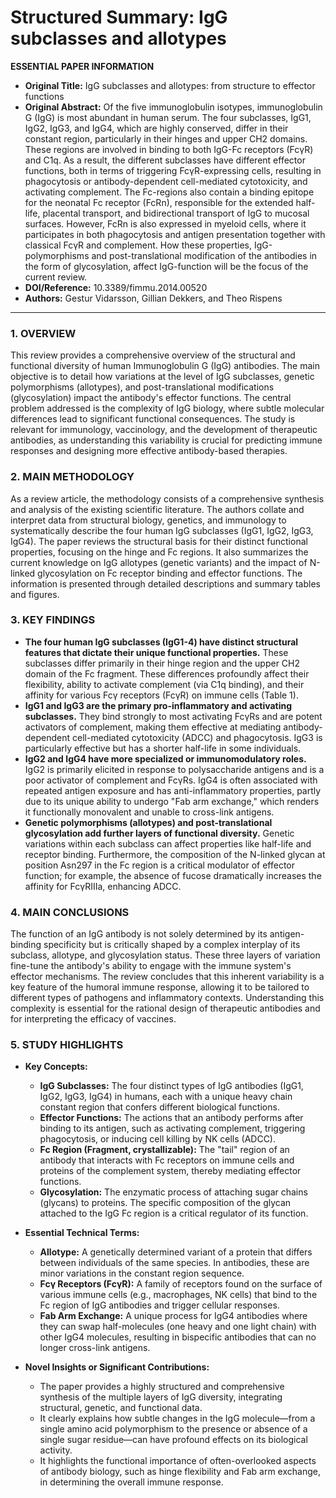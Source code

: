 # Structured Summary: IgG subclasses and allotypes

**ESSENTIAL PAPER INFORMATION**

*   **Original Title:** IgG subclasses and allotypes: from structure to effector functions
*   **Original Abstract:** Of the five immunoglobulin isotypes, immunoglobulin G (IgG) is most abundant in human serum. The four subclasses, IgG1, IgG2, IgG3, and IgG4, which are highly conserved, differ in their constant region, particularly in their hinges and upper CH2 domains. These regions are involved in binding to both IgG-Fc receptors (FcγR) and C1q. As a result, the different subclasses have different effector functions, both in terms of triggering FcγR-expressing cells, resulting in phagocytosis or antibody-dependent cell-mediated cytotoxicity, and activating complement. The Fc-regions also contain a binding epitope for the neonatal Fc receptor (FcRn), responsible for the extended half-life, placental transport, and bidirectional transport of IgG to mucosal surfaces. However, FcRn is also expressed in myeloid cells, where it participates in both phagocytosis and antigen presentation together with classical FcγR and complement. How these properties, IgG-polymorphisms and post-translational modification of the antibodies in the form of glycosylation, affect IgG-function will be the focus of the current review.
*   **DOI/Reference:** 10.3389/fimmu.2014.00520
*   **Authors:** Gestur Vidarsson, Gillian Dekkers, and Theo Rispens

---

### 1. OVERVIEW
This review provides a comprehensive overview of the structural and functional diversity of human Immunoglobulin G (IgG) antibodies. The main objective is to detail how variations at the level of IgG subclasses, genetic polymorphisms (allotypes), and post-translational modifications (glycosylation) impact the antibody's effector functions. The central problem addressed is the complexity of IgG biology, where subtle molecular differences lead to significant functional consequences. The study is relevant for immunology, vaccinology, and the development of therapeutic antibodies, as understanding this variability is crucial for predicting immune responses and designing more effective antibody-based therapies.

### 2. MAIN METHODOLOGY
As a review article, the methodology consists of a comprehensive synthesis and analysis of the existing scientific literature. The authors collate and interpret data from structural biology, genetics, and immunology to systematically describe the four human IgG subclasses (IgG1, IgG2, IgG3, IgG4). The paper reviews the structural basis for their distinct functional properties, focusing on the hinge and Fc regions. It also summarizes the current knowledge on IgG allotypes (genetic variants) and the impact of N-linked glycosylation on Fc receptor binding and effector functions. The information is presented through detailed descriptions and summary tables and figures.

### 3. KEY FINDINGS

*   **The four human IgG subclasses (IgG1-4) have distinct structural features that dictate their unique functional properties.** These subclasses differ primarily in their hinge region and the upper CH2 domain of the Fc fragment. These differences profoundly affect their flexibility, ability to activate complement (via C1q binding), and their affinity for various Fcγ receptors (FcγR) on immune cells (Table 1).
*   **IgG1 and IgG3 are the primary pro-inflammatory and activating subclasses.** They bind strongly to most activating FcγRs and are potent activators of complement, making them effective at mediating antibody-dependent cell-mediated cytotoxicity (ADCC) and phagocytosis. IgG3 is particularly effective but has a shorter half-life in some individuals.
*   **IgG2 and IgG4 have more specialized or immunomodulatory roles.** IgG2 is primarily elicited in response to polysaccharide antigens and is a poor activator of complement and FcγRs. IgG4 is often associated with repeated antigen exposure and has anti-inflammatory properties, partly due to its unique ability to undergo "Fab arm exchange," which renders it functionally monovalent and unable to cross-link antigens.
*   **Genetic polymorphisms (allotypes) and post-translational glycosylation add further layers of functional diversity.** Genetic variations within each subclass can affect properties like half-life and receptor binding. Furthermore, the composition of the N-linked glycan at position Asn297 in the Fc region is a critical modulator of effector function; for example, the absence of fucose dramatically increases the affinity for FcγRIIIa, enhancing ADCC.

### 4. MAIN CONCLUSIONS
The function of an IgG antibody is not solely determined by its antigen-binding specificity but is critically shaped by a complex interplay of its subclass, allotype, and glycosylation status. These three layers of variation fine-tune the antibody's ability to engage with the immune system's effector mechanisms. The review concludes that this inherent variability is a key feature of the humoral immune response, allowing it to be tailored to different types of pathogens and inflammatory contexts. Understanding this complexity is essential for the rational design of therapeutic antibodies and for interpreting the efficacy of vaccines.

### 5. STUDY HIGHLIGHTS

*   **Key Concepts:**
    *   **IgG Subclasses:** The four distinct types of IgG antibodies (IgG1, IgG2, IgG3, IgG4) in humans, each with a unique heavy chain constant region that confers different biological functions.
    *   **Effector Functions:** The actions that an antibody performs after binding to its antigen, such as activating complement, triggering phagocytosis, or inducing cell killing by NK cells (ADCC).
    *   **Fc Region (Fragment, crystallizable):** The "tail" region of an antibody that interacts with Fc receptors on immune cells and proteins of the complement system, thereby mediating effector functions.
    *   **Glycosylation:** The enzymatic process of attaching sugar chains (glycans) to proteins. The specific composition of the glycan attached to the IgG Fc region is a critical regulator of its function.

*   **Essential Technical Terms:**
    *   **Allotype:** A genetically determined variant of a protein that differs between individuals of the same species. In antibodies, these are minor variations in the constant region sequence.
    *   **Fcγ Receptors (FcγR):** A family of receptors found on the surface of various immune cells (e.g., macrophages, NK cells) that bind to the Fc region of IgG antibodies and trigger cellular responses.
    *   **Fab Arm Exchange:** A unique process for IgG4 antibodies where they can swap half-molecules (one heavy and one light chain) with other IgG4 molecules, resulting in bispecific antibodies that can no longer cross-link antigens.

*   **Novel Insights or Significant Contributions:**
    *   The paper provides a highly structured and comprehensive synthesis of the multiple layers of IgG diversity, integrating structural, genetic, and functional data.
    *   It clearly explains how subtle changes in the IgG molecule—from a single amino acid polymorphism to the presence or absence of a single sugar residue—can have profound effects on its biological activity.
    *   It highlights the functional importance of often-overlooked aspects of antibody biology, such as hinge flexibility and Fab arm exchange, in determining the overall immune response.
